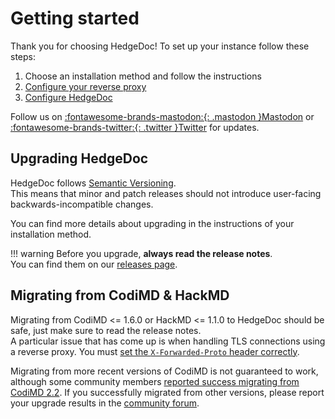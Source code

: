 # Getting started

Thank you for choosing HedgeDoc!
To set up your instance follow these steps:

1. Choose an installation method and follow the instructions
2. [Configure your reverse proxy](https://docs.hedgedoc.org/guides/reverse-proxy/)
3. [Configure HedgeDoc](https://docs.hedgedoc.org/configuration/)

Follow us on <a href="https://social.hedgedoc.org/" target="_blank" rel="noreferer noopener">:fontawesome-brands-mastodon:{: .mastodon }Mastodon</a> or <a href="https://social.hedgedoc.org/twitter" target="_blank" rel="noreferer noopener">:fontawesome-brands-twitter:{: .twitter }Twitter</a> for updates.

## Upgrading HedgeDoc

HedgeDoc follows [Semantic Versioning](https://semver.org/).  
This means that minor and patch releases should not introduce user-facing backwards-incompatible changes.

You can find more details about upgrading in the instructions of your installation method.

!!! warning
    Before you upgrade, **always read the release notes**.  
    You can find them on our [releases page](https://hedgedoc.org/releases/).

## Migrating from CodiMD & HackMD
Migrating from CodiMD <= 1.6.0 or HackMD <= 1.1.0 to HedgeDoc should be safe,
just make sure to read the release notes.  
A particular issue that has come up is when handling TLS connections using a reverse proxy.
You must [set the `X-Forwarded-Proto` header correctly](https://docs.hedgedoc.org/guides/reverse-proxy/#reverse-proxy-config).

Migrating from more recent versions of CodiMD is not guaranteed to work, although some community members
[reported success migrating from CodiMD 2.2](https://community.hedgedoc.org/t/solved-upgrade-from-dockerlized-codimd/271).
If you successfully migrated from other versions, please report your upgrade results in the [community forum](https://community.hedgedoc.org/).
